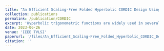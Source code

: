 ```yaml
---
title: "An Efficient Scaling-Free Folded Hyperbolic CORDIC Design Using a Novel Low-Complexity Power-of-2 Taylor Series Approximation"
collection: publications
permalink: /publication/CORDIC
excerpt: 'Hyperbolic trigonometric functions are widely used in several engineering and scientific applications, including digital signal processing (DSP), communication systems, and many others. In this article, we propose a scaling-free hyperbolic coordinate rotation digital computer (CORDIC) algorithm and its architecture based on a novel power-of-2 coefficient low-complexity Taylor series approximation to implement sinh and cosh functions. CORDIC architectures are generally slow due to their high latency of computation. The proposed architecture reduces the latency and achieves the desired precision with only four iterations where an optimized angle set comprised of six CORDIC microrotations are mapped into a four-stage folded-pipeline structure leveraging mutually exclusive behavior of two pairs of microrotations. The proposed design is implemented on field-programmable gate arrays (FPGAs) Xilinx Zedboard using 65.38% less registers with ~63.63% less latency and 48.97% less power consumption compared with the best of the existing designs. The proposed design is synthesized by Synopsys Design Compiler and place and route (PnR) tool using Taiwan Semiconductor Manufacturing Company (TSMC) 65-nm CMOS process. It consumes ~76.31% less area, 68.75% less computational delay, and 68.92% less power consumption compared with the best of the existing designs. Moreover, the proposed architecture involves 46.89% less energy per output (EPO) than the best of the existing designs. The error–energy performance (EEP) and the error–area performance (EAP) of the proposed design are, respectively, ~1.25 times and ~2.8 times better than that of the best of the existing designs. Besides, the proposed architecture is also implemented and verified on a silicon chip in the TSMC 180-nm CMOS process for the validation of the algorithm and architecture.'
date: 2023-06-26
venue: 'IEEE TVLSI'
paperurl: '/files/An_Efficient_Scaling-Free_Folded_Hyperbolic_CORDIC_Design_Using_a_Novel_Low-Complexity_Power-of-2_Taylor_Series Approximation.pdf'
citation: ''
---
```

<!---
This paper is about the number 2. The number 3 is left for future work.

[Download paper here]([http://academicpages.github.io/files/paper2.pdf](https://ieeexplore.ieee.org/stamp/stamp.jsp?tp=&arnumber=10161702))

Recommended citation: Your Name, You. (2010). "Paper Title Number 2." <i>Journal 1</i>. 1(2).
--->
